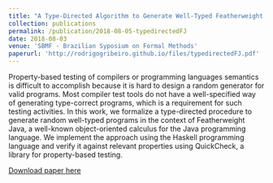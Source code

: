 ```yaml
---
title: "A Type-Directed Algorithm to Generate Well-Typed Featherweight Java Programs"
collection: publications
permalink: /publication/2018-08-05-typedirectedFJ
date: 2018-08-03
venue: 'SBMF - Brazilian Syposium on Formal Methods'
paperurl: 'http://rodrigogribeiro.github.io/files/typedirectedFJ.pdf'
---
```


Property-based testing of compilers or programming languages semantics is difficult to accomplish 
because it is hard to design a random generator for valid programs. Most compiler test tools do not 
have a well-specified way of generating type-correct programs, which is a requirement for such 
testing activities. In this work, we formalize a type-directed procedure to generate random
well-typed programs in the context of Featherweight Java, a well-known object-oriented calculus 
for the Java programming language. We implement the approach using the Haskell programming language 
and verify it against relevant properties using QuickCheck, a library for property-based testing.

[Download paper here](http://rodrigogribeiro.github.io/files/typedirectedFJ.pdf)
